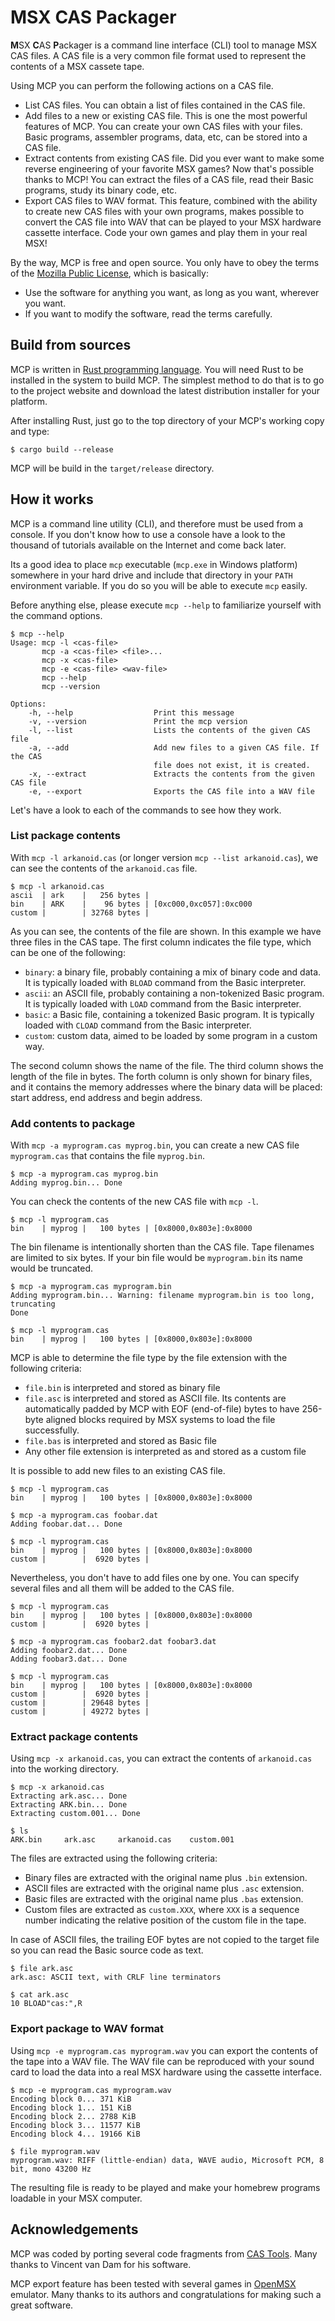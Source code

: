 # MSX CAS Packager

**M**SX **C**AS **P**ackager is a command line interface (CLI) tool to manage
MSX CAS files. A CAS file is a very common file format used to represent
the contents of a MSX cassete tape.

Using MCP you can perform the following actions on a CAS file.

* List CAS files. You can obtain a list of files contained in the CAS file.
* Add files to a new or existing CAS file. This is one the most powerful
features of MCP. You can create your own CAS files with your files. Basic
programs, assembler programs, data, etc, can be stored into a CAS file.
* Extract contents from existing CAS file. Did you ever want to make some
reverse engineering of your favorite MSX games? Now that's possible thanks
to MCP! You can extract the files of a CAS file, read their Basic programs,
study its binary code, etc.
* Export CAS files to WAV format. This feature, combined with the ability
to create new CAS files with your own programs, makes possible to convert
the CAS file into WAV that can be played to your MSX hardware cassette
interface. Code your own games and play them in your real MSX!

By the way, MCP is free and open source. You only have to obey the terms of
the [Mozilla Public License](https://www.mozilla.org/MPL/), which is basically:

* Use the software for anything you want, as long as you want, wherever you
want.
* If you want to modify the software, read the terms carefully.

## Build from sources

MCP is written in [Rust programming language](http://www.rust-lang.org).
You will need Rust to be installed in the system to build MCP. The simplest
method to do that is to go to the project website and download the latest
distribution installer for your platform.

After installing Rust, just go to the top directory of your MCP's working
copy and type:

```shell
$ cargo build --release
```

MCP will be build in the `target/release` directory.

## How it works

MCP is a command line utility (CLI), and therefore must be used from a console.
If you don't know how to use a console have a look to the thousand of tutorials
available on the Internet and come back later.

Its a good idea to place `mcp` executable (`mcp.exe` in Windows platform)
somewhere in your hard drive and include that directory in your `PATH`
environment variable. If you do so you will be able to execute `mcp` easily.

Before anything else, please execute `mcp --help` to familiarize yourself with
the command options.

```shell
$ mcp --help
Usage: mcp -l <cas-file>
       mcp -a <cas-file> <file>...
       mcp -x <cas-file>
       mcp -e <cas-file> <wav-file>
       mcp --help
       mcp --version

Options:
    -h, --help                  Print this message
    -v, --version               Print the mcp version
    -l, --list                  Lists the contents of the given CAS file
    -a, --add                   Add new files to a given CAS file. If the CAS
                                file does not exist, it is created.
    -x, --extract               Extracts the contents from the given CAS file
    -e, --export                Exports the CAS file into a WAV file
```

Let's have a look to each of the commands to see how they work.

### List package contents

With `mcp -l arkanoid.cas` (or longer version `mcp --list arkanoid.cas`), we
can see the contents of the `arkanoid.cas` file.

```shell
$ mcp -l arkanoid.cas
ascii  | ark    |   256 bytes |
bin    | ARK    |    96 bytes | [0xc000,0xc057]:0xc000
custom |        | 32768 bytes |
```

As you can see, the contents of the file are shown. In this example we have
three files in the CAS tape. The first column indicates the file type, which
can be one of the following:

* `binary`: a binary file, probably containing a mix of binary code and data.
It is typically loaded with `BLOAD` command from the Basic interpreter.
* `ascii`: an ASCII file, probably containing a non-tokenized Basic program.
It is typically loaded with `LOAD` command from the Basic interpreter.
* `basic`: a Basic file, containing a tokenized Basic program. It is typically
loaded with `CLOAD` command from the Basic interpreter.
* `custom`: custom data, aimed to be loaded by some program in a custom way.

The second column shows the name of the file. The third column shows the length
of the file in bytes. The forth column is only shown for binary files, and it
contains the memory addresses where the binary data will be placed: start
address, end address and begin address.

### Add contents to package

With `mcp -a myprogram.cas myprog.bin`, you can create a new CAS file
`myprogram.cas` that contains the file `myprog.bin`.

```shell
$ mcp -a myprogram.cas myprog.bin
Adding myprog.bin... Done
```

You can check the contents of the new CAS file with `mcp -l`.

```shell
$ mcp -l myprogram.cas
bin    | myprog |   100 bytes | [0x8000,0x803e]:0x8000
```

The bin filename is intentionally shorten than the CAS file. Tape filenames
are limited to six bytes. If your bin file would be `myprogram.bin` its name
would be truncated.

```shell
$ mcp -a myprogram.cas myprogram.bin
Adding myprogram.bin... Warning: filename myprogram.bin is too long, truncating
Done

$ mcp -l myprogram.cas
bin    | myprog |   100 bytes | [0x8000,0x803e]:0x8000
```

MCP is able to determine the file type by the file extension with the following
criteria:

* `file.bin` is interpreted and stored as binary file
* `file.asc` is interpreted and stored as ASCII file. Its contents are automatically
padded by MCP with EOF (end-of-file) bytes to have 256-byte aligned blocks required
by MSX systems to load the file successfully.
* `file.bas` is interpreted and stored as Basic file
* Any other file extension is interpreted as and stored as a custom file

It is possible to add new files to an existing CAS file.

```shell
$ mcp -l myprogram.cas
bin    | myprog |   100 bytes | [0x8000,0x803e]:0x8000

$ mcp -a myprogram.cas foobar.dat
Adding foobar.dat... Done

$ mcp -l myprogram.cas
bin    | myprog |   100 bytes | [0x8000,0x803e]:0x8000
custom |        |  6920 bytes |
```

Nevertheless, you don't have to add files one by one. You can specify several
files and all them will be added to the CAS file.

```shell
$ mcp -l myprogram.cas
bin    | myprog |   100 bytes | [0x8000,0x803e]:0x8000
custom |        |  6920 bytes |

$ mcp -a myprogram.cas foobar2.dat foobar3.dat
Adding foobar2.dat... Done
Adding foobar3.dat... Done

$ mcp -l myprogram.cas
bin    | myprog |   100 bytes | [0x8000,0x803e]:0x8000
custom |        |  6920 bytes |
custom |        | 29648 bytes |
custom |        | 49272 bytes |
```

### Extract package contents

Using `mcp -x arkanoid.cas`, you can extract the contents of `arkanoid.cas`
into the working directory.

```shell
$ mcp -x arkanoid.cas
Extracting ark.asc... Done
Extracting ARK.bin... Done
Extracting custom.001... Done

$ ls
ARK.bin		ark.asc		arkanoid.cas	custom.001
```

The files are extracted using the following criteria:

* Binary files are extracted with the original name plus `.bin` extension.
* ASCII files are extracted with the original name plus `.asc` extension.
* Basic files are extracted with the original name plus `.bas` extension.
* Custom files are extracted as `custom.XXX`, where `XXX` is a sequence number
indicating the relative position of the custom file in the tape.

In case of ASCII files, the trailing EOF bytes are not copied to the target
file so you can read the Basic source code as text.

```shell
$ file ark.asc
ark.asc: ASCII text, with CRLF line terminators

$ cat ark.asc
10 BLOAD"cas:",R
```

### Export package to WAV format

Using `mcp -e myprogram.cas myprogram.wav` you can export the contents of the
tape into a WAV file. The WAV file can be reproduced with your sound card to
load the data into a real MSX hardware using the cassette interface.

```shell
$ mcp -e myprogram.cas myprogram.wav
Encoding block 0... 371 KiB
Encoding block 1... 151 KiB
Encoding block 2... 2788 KiB
Encoding block 3... 11577 KiB
Encoding block 4... 19166 KiB

$ file myprogram.wav
myprogram.wav: RIFF (little-endian) data, WAVE audio, Microsoft PCM, 8 bit, mono 43200 Hz
```

The resulting file is ready to be played and make your homebrew programs
loadable in your MSX computer.

## Acknowledgements

MCP was coded by porting several code fragments from
[CAS Tools](http://home.kabelfoon.nl/~vincentd/). Many thanks to Vincent van
Dam for his software.

MCP export feature has been tested with several games in
[OpenMSX](http://openmsx.sourceforge.net) emulator. Many thanks to its authors
and congratulations for making such a great software.
